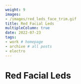 ```yaml
---
weight: 9
images:
- /images/red_leds_face_trim.gif
title: Red Facial Leds
multipleColumn: true
date: 2022-07-23
tags:
- work # homepage
- archive # all posts
- electro
---
```


# Red Facial Leds